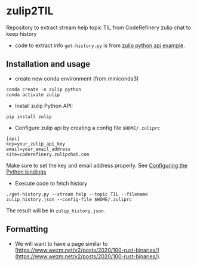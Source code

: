 # zulip2TIL

Repository to extract stream help topic TIL from CodeRefinery zulip chat to keep history

- code to extract info `get-history.py` is from [zulip python api example](https://github.com/zulip/python-zulip-api/commit/26c85bb9ed2b2073eccafc263ea99abc64d982b2#diff-876ba800b4756c48d39d38d4fb37223e2e6f4436f2ea3777b665cef6d6e856b5).


## Installation and usage

- create new conda environment (from miniconda3)

```
conda create -n zulip python 
conda activate zulip
```

- Install zulip Python API:

```
pip install zulip
```

- Configure zulip api by creating a config file `$HOME/.zuliprc`

```
[api]
key=your_zulip_api_key
email=your_email_address
site=coderefinery.zulipchat.com
```
Make sure to set the key and email address properly. See [Configuring the Python bindings](https://zulip.com/api/configuring-python-bindings)

- Execute code to fetch history

```
./get-history.py --stream help --topic TIL --filename zulip_history.json --config-file $HOME/.zuliprc
```

The result will be in `zulip_history.json`.

## Formatting

- We will want to have a page similar to [https://www.wezm.net/v2/posts/2020/100-rust-binaries/](https://www.wezm.net/v2/posts/2020/100-rust-binaries/).
